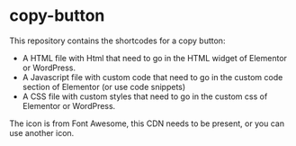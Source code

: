 # copy-button
This repository contains the shortcodes for a copy button:
- A HTML file with Html that need to go in the HTML widget of Elementor or WordPress.
- A Javascript file with custom code that need to go in the custom code section of Elementor (or use code snippets)
- A CSS file with custom styles that need to go in the custom css of Elementor or WordPress.

The icon is from Font Awesome, this CDN needs to be present, or you can use another icon. 
